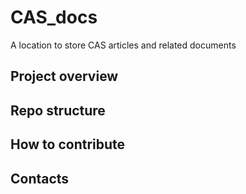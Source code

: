 # CAS_docs
A location to store CAS articles and related documents

## Project overview

## Repo structure

## How to contribute

## Contacts
